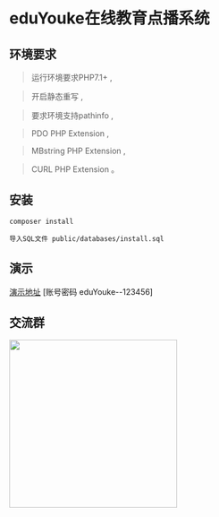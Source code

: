 eduYouke在线教育点播系统
===============


## 环境要求

> 运行环境要求PHP7.1+ ,

> 开启静态重写 ,

> 要求环境支持pathinfo ,

> PDO PHP Extension  ,

> MBstring PHP Extension ,

> CURL PHP Extension 。

## 安装

~~~
composer install

导入SQL文件 public/databases/install.sql
~~~

## 演示



[演示地址](http://edu.lixuqi.com/admin)
[账号密码 eduYouke--123456]


## 交流群

<img src="http://swechat-img.oss-cn-beijing.aliyuncs.com/38d2f17ef648d385dda5d38af2818088.png" width="300" height="300">


